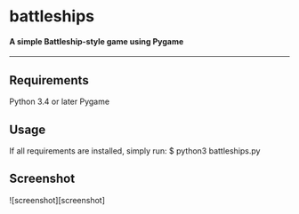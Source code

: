 # battleships
#### A simple Battleship-style game using Pygame

---

## Requirements
Python 3.4 or later
Pygame

## Usage
If all requirements are installed, simply run:
    $ python3 battleships.py
    
## Screenshot
![screenshot][screenshot]
